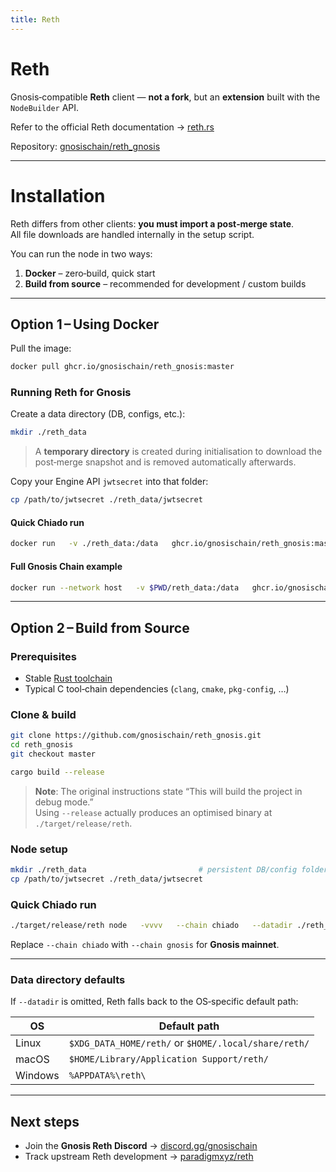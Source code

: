 ```yaml
---
title: Reth 
---
```


# Reth 

Gnosis‑compatible **Reth** client — **not a fork**, but an **extension** built with the `NodeBuilder` API.

Refer to the official Reth documentation → [reth.rs](https://reth.rs)

Repository: [gnosischain/reth_gnosis](https://github.com/gnosischain/reth_gnosis)

---


# Installation

Reth differs from other clients: **you must import a post‑merge state**.  
All file downloads are handled internally in the setup script.

You can run the node in two ways:

1. **Docker** – zero‑build, quick start  
2. **Build from source** – recommended for development / custom builds

---

## Option 1 – Using Docker

Pull the image:

```bash
docker pull ghcr.io/gnosischain/reth_gnosis:master
```

### Running Reth for Gnosis

Create a data directory (DB, configs, etc.):

```bash
mkdir ./reth_data
```

> A **temporary directory** is created during initialisation to download the post‑merge snapshot and is removed automatically afterwards.

Copy your Engine API `jwtsecret` into that folder:

```bash
cp /path/to/jwtsecret ./reth_data/jwtsecret
```

#### Quick Chiado run

```bash
docker run   -v ./reth_data:/data   ghcr.io/gnosischain/reth_gnosis:master node   --chain chiado   --datadir /data   --authrpc.jwtsecret=/data/jwtsecret
```

#### Full Gnosis Chain example

```bash
docker run --network host   -v $PWD/reth_data:/data   ghcr.io/gnosischain/reth_gnosis:master node   -vvvv   --chain gnosis   --datadir /data   --http   --http.port=8545   --http.addr=0.0.0.0   --http.corsdomain='*'   --http.api=admin,net,eth,web3,debug,trace   --authrpc.port=8546   --authrpc.addr=0.0.0.0   --authrpc.jwtsecret=/data/jwtsecret   --discovery.port=30303   --discovery.addr=0.0.0.0
```

---

## Option 2 – Build from Source

### Prerequisites

* Stable [Rust toolchain](https://www.rust-lang.org/tools/install)  
* Typical C tool‑chain dependencies (`clang`, `cmake`, `pkg-config`, …)

### Clone & build

```bash
git clone https://github.com/gnosischain/reth_gnosis.git
cd reth_gnosis
git checkout master

cargo build --release
```

> **Note**: The original instructions state “This will build the project in debug mode.”  
> Using `--release` actually produces an optimised binary at `./target/release/reth`.

### Node setup

```bash
mkdir ./reth_data                         # persistent DB/config folder
cp /path/to/jwtsecret ./reth_data/jwtsecret
```

### Quick Chiado run

```bash
./target/release/reth node   -vvvv   --chain chiado   --datadir ./reth_data   --http   --http.port=8545   --http.addr=0.0.0.0   --http.corsdomain='*'   --http.api=admin,net,eth,web3,debug,trace   --authrpc.port=8546   --authrpc.addr=0.0.0.0   --authrpc.jwtsecret=./reth_data/jwtsecret   --discovery.port=30303   --discovery.addr=0.0.0.0
```

Replace `--chain chiado` with `--chain gnosis` for **Gnosis mainnet**.

---

### Data directory defaults

If `--datadir` is omitted, Reth falls back to the OS‑specific default path:

| OS      | Default path                                         |
|---------|------------------------------------------------------|
| Linux   | `$XDG_DATA_HOME/reth/` or `$HOME/.local/share/reth/` |
| macOS   | `$HOME/Library/Application Support/reth/`            |
| Windows | `%APPDATA%\reth\`                                  |

---

## Next steps

* Join the **Gnosis Reth Discord** → [discord.gg/gnosischain](https://discord.gg/gnosischain)  
* Track upstream Reth development → [paradigmxyz/reth](https://github.com/paradigmxyz/reth)
